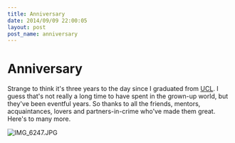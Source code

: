 ```yaml
---
title: Anniversary
date: 2014/09/09 22:00:05
layout: post
post_name: anniversary
---
```

# Anniversary

Strange to think it's three years to the day since I graduated from [UCL](http://ucl.ac.uk). I guess that's not really a long time to have spent in the grown-up world, but they've been eventful years. So thanks to all the friends, mentors, acquaintances, lovers and partners-in-crime who've made them great. Here's to many more.  
  
![IMG_6247.JPG](https://henryaj.files.wordpress.com/2014/09/img_6247.jpg)
